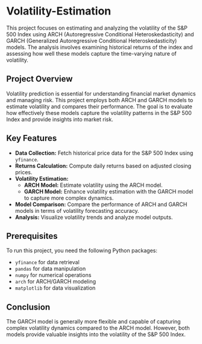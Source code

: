 # Volatility-Estimation

This project focuses on estimating and analyzing the volatility of the S&P 500 Index using ARCH (Autoregressive Conditional Heteroskedasticity) and GARCH (Generalized Autoregressive Conditional Heteroskedasticity) models. The analysis involves examining historical returns of the index and assessing how well these models capture the time-varying nature of volatility.

## Project Overview

Volatility prediction is essential for understanding financial market dynamics and managing risk. This project employs both ARCH and GARCH models to estimate volatility and compares their performance. The goal is to evaluate how effectively these models capture the volatility patterns in the S&P 500 Index and provide insights into market risk.

## Key Features

- **Data Collection:** Fetch historical price data for the S&P 500 Index using `yfinance`.
- **Returns Calculation:** Compute daily returns based on adjusted closing prices.
- **Volatility Estimation:**
  - **ARCH Model:** Estimate volatility using the ARCH model.
  - **GARCH Model:** Enhance volatility estimation with the GARCH model to capture more complex dynamics.
- **Model Comparison:** Compare the performance of ARCH and GARCH models in terms of volatility forecasting accuracy.
- **Analysis:** Visualize volatility trends and analyze model outputs.

## Prerequisites

To run this project, you need the following Python packages:
- `yfinance` for data retrieval
- `pandas` for data manipulation
- `numpy` for numerical operations
- `arch` for ARCH/GARCH modeling
- `matplotlib` for data visualization

## Conclusion

The GARCH model is generally more flexible and capable of capturing complex volatility dynamics compared to the ARCH model. However, both models provide valuable insights into the volatility of the S&P 500 Index.
